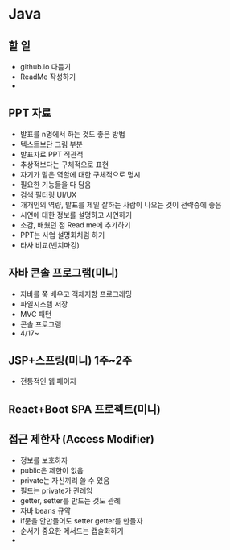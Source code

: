 # Java


## 할 일
- github.io 다듬기
- ReadMe 작성하기
- 

## PPT 자료
- 발표를 n명에서 하는 것도 좋은 방법
- 텍스트보단 그림 부분
- 발표자료 PPT 직관적
- 추상적보다는 구체적으로 표현
- 자기가 맡은 역할에 대한 구체적으로 명시
- 필요한 기능들을 다 담음
- 검색 필터링 UI/UX
- 개개인의 역량, 발표를 제일 잘하는 사람이 나오는 것이 전략중에 좋음
- 시연에 대한 정보를 설명하고 시연하기
- 소감, 배웠던 점 Read me에 추가하기
- PPT는 사업 설명회처럼 하기
- 타사 비교(밴치마킹)


## 자바 콘솔 프로그램(미니)
- 자바를 쭉 배우고 객체지향 프로그래밍
- 파일시스템 저장
- MVC 패턴
- 콘솔 프로그램
- 4/17~

## JSP+스프링(미니) 1주~2주
- 전통적인 웹 페이지

## React+Boot SPA 프로젝트(미니)



## 접근 제한자 (Access Modifier)
- 정보를 보호하자
- public은 제한이 없음
- private는 자신끼리 쓸 수 있음
- 필드는 private가 관례임
- getter, setter를 만드는 것도 관례
- 자바 beans 규약
- if문을 안만들어도 setter getter를 만들자
- 순서가 중요한 메서드는 캡슐화하기
- 